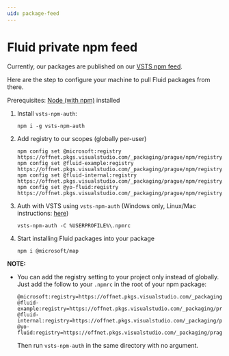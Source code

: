 ```yaml
---
uid: package-feed
---
```


# Fluid private npm feed

Currently, our packages are published on our [VSTS npm feed](https://offnet.visualstudio.com/officenet/_packaging?_a=feed&feed=prague).

Here are the step to configure your machine to pull Fluid packages from there.

Prerequisites: [Node (with npm)](https://nodejs.org) installed

1. Install `vsts-npm-auth`:

    `npm i -g vsts-npm-auth`

2. Add registry to our scopes (globally per-user)

    ```
    npm config set @microsoft:registry https://offnet.pkgs.visualstudio.com/_packaging/prague/npm/registry/
    npm config set @fluid-example:registry https://offnet.pkgs.visualstudio.com/_packaging/prague/npm/registry/
    npm config set @fluid-internal:registry https://offnet.pkgs.visualstudio.com/_packaging/prague/npm/registry/
    npm config set @yo-fluid:registry https://offnet.pkgs.visualstudio.com/_packaging/prague/npm/registry/
    ```

3. Auth with VSTS using `vsts-npm-auth` (Windows only, Linux/Mac instructions:
   [here](https://docs.microsoft.com/en-us/azure/devops/artifacts/npm/npmrc?view=azure-devops&tabs=windows))

    `vsts-npm-auth -C %USERPROFILE%\.npmrc`

4. Start installing Fluid packages into your package

    `npm i @microsoft/map`


**NOTE:**

* You can add the registry setting to your project only instead of globally.
  Just add the follow to your `.npmrc` in the root of your npm package:

  ```
  @microsoft:registry=https://offnet.pkgs.visualstudio.com/_packaging/prague/npm/registry/
  @fluid-example:registry=https://offnet.pkgs.visualstudio.com/_packaging/prague/npm/registry/
  @fluid-internal:registry=https://offnet.pkgs.visualstudio.com/_packaging/prague/npm/registry/
  @yo-fluid:registry=https://offnet.pkgs.visualstudio.com/_packaging/prague/npm/registry/
  ```

  Then run `vsts-npm-auth` in the same directory with no argument.
